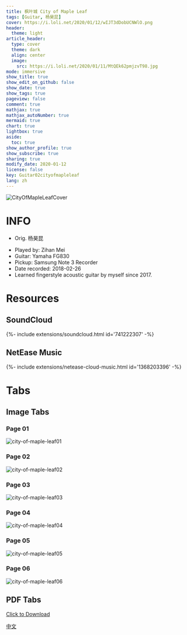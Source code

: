 ```yaml
---
title: 枫叶城 City of Maple Leaf
tags: [Guitar, 杨昊昆]
cover: https://i.loli.net/2020/01/12/wIJT3dDobUCNWlO.png
header:
  theme: light
article_header:
  type: cover
  theme: dark
  align: center
  image:
    src: https://i.loli.net/2020/01/11/MtQEk62pmjzvT98.jpg
mode: immersive
show_title: true
show_edit_on_github: false
show_date: true
show_tags: true
pageview: false
comment: true
mathjax: true
mathjax_autoNumber: true
mermaid: true
chart: true
lightbox: true
aside:
  toc: true
show_author_profile: true
show_subscribe: true
sharing: true
modify_date: 2020-01-12
license: false
key: Guitar02cityofmapleleaf
lang: zh
---
```


![CityOfMapleLeafCover](https://i.loli.net/2020/01/12/wIJT3dDobUCNWlO.png)

# INFO
* Orig. 杨昊昆
<!--more-->
* Played by: Zihan Mei
* Guitar: Yamaha FG830
* Pickup: Samsung Note 3 Recorder
* Date recorded: 2018-02-26
* Learned fingerstyle acoustic guitar by myself since 2017.

# Resources
## SoundCloud
<div>{%- include extensions/soundcloud.html id='741222307' -%}</div>

## NetEase Music
<div>{%- include extensions/netease-cloud-music.html id='1368203396' -%}</div>

# Tabs
## Image Tabs
### Page 01

![city-of-maple-leaf01](https://i.loli.net/2020/01/12/AeHo6JbRuE3GZ1p.jpg)

### Page 02

![city-of-maple-leaf02](https://i.loli.net/2020/01/12/DmPEVI5Jnsvc49g.jpg)

### Page 03

![city-of-maple-leaf03](https://i.loli.net/2020/01/12/BAoEvKRx5lbZ87D.jpg)

### Page 04

![city-of-maple-leaf04](https://i.loli.net/2020/01/12/AmZ4QFjHSwKnLlJ.jpg)

### Page 05

![city-of-maple-leaf05](https://i.loli.net/2020/01/12/EmHe9dcSQkrvgAZ.jpg)

### Page 06

![city-of-maple-leaf06](https://i.loli.net/2020/01/12/Hh35FaYvDsScnPe.jpg)

## PDF Tabs
[Click to Download](../assets/images/guitar/2018-02-26枫叶城/city-of-maple-leaf.pdf)

[中文](../guitar/2018-02-26-city-of-maple-leaf.html)